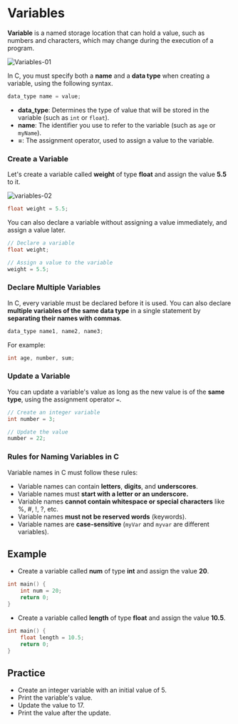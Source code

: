 # Variables


**Variable** is a named storage location that can hold a value, such as numbers and characters, which may change during the execution of a program.

<img alt="Variables-01" src="https://github.com/user-attachments/assets/88888a90-6b41-4979-93d5-42e0b267db24" />


In C, you must specify both a **name** and a **data type** when creating a variable, using the following syntax.

```c
data_type name = value;
```
- **data_type**: Determines the type of value that will be stored in the variable (such as `int` or `float`). 
- **name**: The identifier you use to refer to the variable (such as `age` or `myName`). 
- **=**: The assignment operator, used to assign a value to the variable. 

### Create a Variable
Let's create a variable called **weight** of type **float** and assign the value **5.5** to it.

<img alt="variables-02" src="https://github.com/user-attachments/assets/dae247cf-22fd-4610-8cc3-0082ba3ecae1" />

```c
float weight = 5.5;
```
You can also declare a variable without assigning a value immediately, and assign a value later.

```c
// Declare a variable
float weight;

// Assign a value to the variable
weight = 5.5;
```

### Declare Multiple Variables
In C, every variable must be declared before it is used. You can also declare **multiple variables of the same data type** in a single statement by **separating their names with commas**.

```c
data_type name1, name2, name3;
```

For example:

```c
int age, number, sum;
```

### Update a Variable
You can update a variable's value as long as the new value is of the **same type**, using the assignment operator `=`.

```c
// Create an integer variable
int number = 3;

// Update the value
number = 22;
```

### Rules for Naming Variables in C
Variable names in C must follow these rules:
- Variable names can contain **letters**, **digits**, and **underscores**.
- Variable names must **start with a letter or an underscore.**
- Variable names **cannot contain whitespace or special characters** like %, #, !, ?, etc.
- Variable names **must not be reserved words** (keywords).
- Variable names are **case-sensitive** (`myVar` and `myvar` are different variables). 

## Example
- Create a variable called **num** of type **int** and assign the value **20**.
  
```c
int main() {
    int num = 20;
    return 0;
}

```

- Create a variable called **length** of type **float** and assign the value **10.5**.
  
```c
int main() {
    float length = 10.5;
    return 0;
}
```

## Practice
- Create an integer variable with an initial value of 5.
- Print the variable's value.
- Update the value to 17.
- Print the value after the update.


